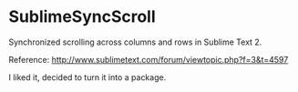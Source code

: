 SublimeSyncScroll
=================

Synchronized scrolling across columns and rows in Sublime Text 2.

Reference: http://www.sublimetext.com/forum/viewtopic.php?f=3&t=4597

I liked it, decided to turn it into a package. 